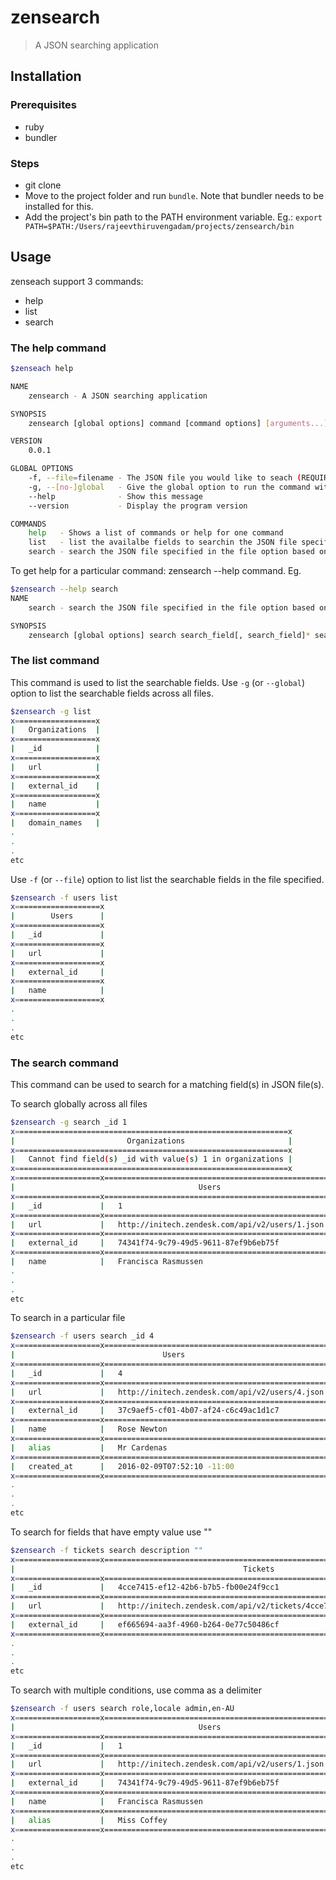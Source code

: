 # zensearch

> A JSON searching application

## Installation

### Prerequisites

- ruby
- bundler

### Steps

- git clone
- Move to the project folder and run `bundle`. Note that bundler needs to be installed for this.
- Add the project's bin path to the PATH environment variable. Eg.: `export PATH=$PATH:/Users/rajeevthiruvengadam/projects/zensearch/bin`

## Usage

zenseach support 3 commands:
- help
- list
- search

### The help command
```sh
$zenseach help

NAME
    zensearch - A JSON searching application

SYNOPSIS
    zensearch [global options] command [command options] [arguments...]

VERSION
    0.0.1

GLOBAL OPTIONS
    -f, --file=filename - The JSON file you would like to seach (REQUIRED) The allowed values are organizations, users, tickets (default: none)
    -g, --[no-]global   - Give the global option to run the command with all files - organizations, users, tickets
    --help              - Show this message
    --version           - Display the program version

COMMANDS
    help   - Shows a list of commands or help for one command
    list   - list the availalbe fields to searchin the JSON file specified in the file option
    search - search the JSON file specified in the file option based on a field.

```

To get help for a particular command: zensearch --help command.
Eg.

```sh
$zensearch --help search
NAME
    search - search the JSON file specified in the file option based on a field.

SYNOPSIS
    zensearch [global options] search search_field[, search_field]* search_value[, search_value]*
```

### The list command

This command is used to list the searchable fields.
Use `-g` (or `--global`) option to list the searchable fields across all files.

```sh
$zensearch -g list
x==================x
|   Organizations  |
x==================x
|   _id            |
x==================x
|   url            |
x==================x
|   external_id    |
x==================x
|   name           |
x==================x
|   domain_names   |
.
.
.
etc
```

Use `-f` (or `--file`) option to list list the searchable fields in the file specified.

```sh
$zensearch -f users list
x===================x
|        Users      |
x===================x
|   _id             |
x===================x
|   url             |
x===================x
|   external_id     |
x===================x
|   name            |
x===================x
.
.
.
etc
```

### The search command

This command can be used to search for a matching field(s) in JSON file(s).

To search globally across all files

```sh
$zensearch -g search _id 1
x=============================================================x
|                         Organizations                       |
x=============================================================x
|   Cannot find field(s) _id with value(s) 1 in organizations |
x=============================================================x
x===================x==================================================================x
|                                         Users                                        |
x===================x==================================================================x
|   _id             |   1                                                              |
x===================x==================================================================x
|   url             |   http://initech.zendesk.com/api/v2/users/1.json                 |
x===================x==================================================================x
|   external_id     |   74341f74-9c79-49d5-9611-87ef9b6eb75f                           |
x===================x==================================================================x
|   name            |   Francisca Rasmussen                                            |
.
.
.
etc
```

To search in a particular file

```sh
$zensearch -f users search _id 4
x===================x==================================================x
|                                 Users                                |
x===================x==================================================x
|   _id             |   4                                              |
x===================x==================================================x
|   url             |   http://initech.zendesk.com/api/v2/users/4.json |
x===================x==================================================x
|   external_id     |   37c9aef5-cf01-4b07-af24-c6c49ac1d1c7           |
x===================x==================================================x
|   name            |   Rose Newton                                    |
x===================x==================================================x
|   alias           |   Mr Cardenas                                    |
x===================x==================================================x
|   created_at      |   2016-02-09T07:52:10 -11:00                     |
x===================x==================================================x
.
.
.
etc
```

To search for fields that have empty value use ""

```sh
$zensearch -f tickets search description ""
x===================x=======================================================================================x
|                                                   Tickets                                                 |
x===================x=======================================================================================x
|   _id             |   4cce7415-ef12-42b6-b7b5-fb00e24f9cc1                                                |
x===================x=======================================================================================x
|   url             |   http://initech.zendesk.com/api/v2/tickets/4cce7415-ef12-42b6-b7b5-fb00e24f9cc1.json |
x===================x=======================================================================================x
|   external_id     |   ef665694-aa3f-4960-b264-0e77c50486cf                                                |
x===================x=======================================================================================x
.
.
.
etc
```

To search with multiple conditions, use comma as a delimiter

```sh
$zensearch -f users search role,locale admin,en-AU
x===================x==================================================================x
|                                         Users                                        |
x===================x==================================================================x
|   _id             |   1                                                              |
x===================x==================================================================x
|   url             |   http://initech.zendesk.com/api/v2/users/1.json                 |
x===================x==================================================================x
|   external_id     |   74341f74-9c79-49d5-9611-87ef9b6eb75f                           |
x===================x==================================================================x
|   name            |   Francisca Rasmussen                                            |
x===================x==================================================================x
|   alias           |   Miss Coffey                                                    |
x===================x==================================================================x
.
.
.
etc

```


